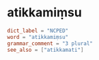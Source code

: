 # atikkamiṃsu

``` toml
dict_label = "NCPED"
word = "atikkamiṃsu"
grammar_comment = "3 plural"
see_also = ["atikkamati"]
```

